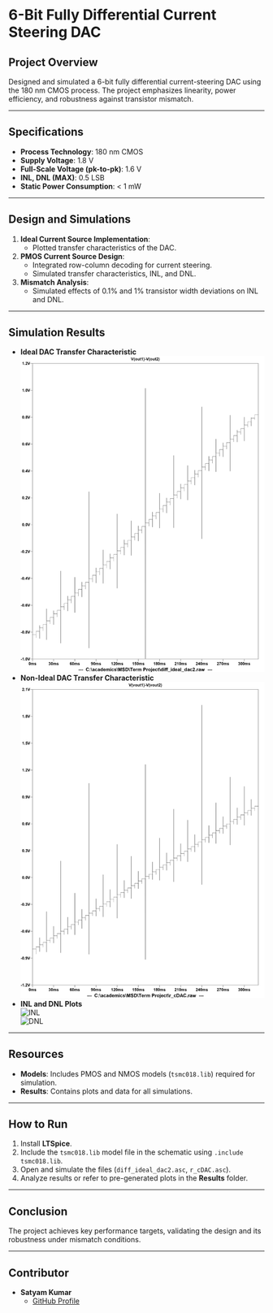 # **6-Bit Fully Differential Current Steering DAC**

## **Project Overview**
Designed and simulated a 6-bit fully differential current-steering DAC using the 180 nm CMOS process. The project emphasizes linearity, power efficiency, and robustness against transistor mismatch.

---

## **Specifications**
- **Process Technology**: 180 nm CMOS  
- **Supply Voltage**: 1.8 V  
- **Full-Scale Voltage (pk-to-pk)**: 1.6 V  
- **INL, DNL (MAX)**: 0.5 LSB  
- **Static Power Consumption**: < 1 mW  

---

## **Design and Simulations**
1. **Ideal Current Source Implementation**:  
   - Plotted transfer characteristics of the DAC.
2. **PMOS Current Source Design**:  
   - Integrated row-column decoding for current steering.
   - Simulated transfer characteristics, INL, and DNL.
3. **Mismatch Analysis**:  
   - Simulated effects of 0.1% and 1% transistor width deviations on INL and DNL.

---

## **Simulation Results**
- **Ideal DAC Transfer Characteristic**  
  ![Ideal DAC](Results/outputidealvoltagetransfercharacteristics.jpg)  
- **Non-Ideal DAC Transfer Characteristic**  
  ![Non-Ideal DAC](Results/rcdacvoltagetransfercharactersictics.jpg)  
- **INL and DNL Plots**  
  ![INL](Results.INLnew.png)  
  ![DNL](Rseults/DNLnew.png)  

---

## **Resources**
- **Models**: Includes PMOS and NMOS models (`tsmc018.lib`) required for simulation.  
- **Results**: Contains plots and data for all simulations.

---

## **How to Run**
1. Install **LTSpice**.  
2. Include the `tsmc018.lib` model file in the schematic using `.include tsmc018.lib`.  
3. Open and simulate the files (`diff_ideal_dac2.asc`, `r_cDAC.asc`).  
4. Analyze results or refer to pre-generated plots in the **Results** folder.

---

## **Conclusion**
The project achieves key performance targets, validating the design and its robustness under mismatch conditions.

---

## **Contributor**
- **Satyam Kumar**  
  - [GitHub Profile](https://github.com/being-satyam)  
